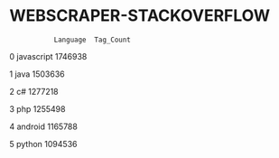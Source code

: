 # WEBSCRAPER-STACKOVERFLOW

               Language  Tag_Count
           
0            javascript    1746938

1                  java    1503636

2                    c#    1277218

3                   php    1255498

4               android    1165788

5                python    1094536
